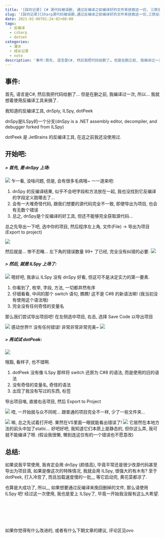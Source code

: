 ```yaml
---
title: '[踩坑记录] C# 源代码被误删, 通过反编译之前编译好的文件来拯救这一切, 三款反编译工具对比'
slug: '[踩坑记录]CSharp源代码被误删,通过反编译之前编译好的文件来拯救这一切,三款反编译工具对比'
date: 2021-02-06T01:24:02+08:00
tags:
  - 反编译
  - csharp
  - dotnet
categories:
  - 灌水
  - 成长记录
  - note
description: '事件:首先, 语言是C#, 然后我把代码给删了… 但是在删之前, 我编译过一次, 所以… 我就想着使用反编译工具来搞了.我知道的有两个反编译工具, dnSply 和 ILSpydnSpy是ILSpy的一个分支(dnSpy is a .NET assembly editor, decompiler, and debugger forked from ILSpy)开始吧:> 首先, 是 dnSpy 上场:乍一看, 没啥问题, 但是, 会有很多毛病哦~ 一一道来吧:dnSpy 的反编译结果'
---
```


## 事件:

首先, 语言是C#, 然后我把代码给删了... 但是在删之前, 我编译过一次, 所以... 我就想着使用反编译工具来搞了.


我知道的反编译工具, dnSply, ILSpy, dotPeek


dnSpy是ILSpy的一个分支(dnSpy is a .NET assembly editor, decompiler, and debugger forked from ILSpy)


dotPeek 是 JetBrains 的反编译工具, 在这之前我还没使用过.

## 开始吧:

##### > 首先, 是 dnSpy 上场:

![](images/20210206003510436.png)
乍一看, 没啥问题, 但是, 会有很多毛病哦~ 一一道来吧:


1. dnSpy 的反编译结果, 似乎不会吧字段和方法放在一起, 我也没找到它反编译的字段定义跑哪去了...
2. 会有一大堆奇怪代码, 跟我们想要的源代码完全不一致, 即便导出为项目, 也会有无数个错误
3. 总之, dnSpy是个反编译的好工具, 但还不能够完全获取源代码...


总之先导出一下吧, 选中你的项目, 然后程序左上角, 文件(File) -> 导出为项目(Export to project)

![](images/20210206011738335.png)



然后就是... 惨不忍睹... 左下角的错误数量 99+ 了已经, 完全没有纠错的必要.
![](images/20210206011653138.png)


##### > 然后, 就是 ILSpy 上场了:


![](images/20210206010849149.png)
嗯好吧, 我承认 ILSpy 没有 dnSpy 好看, 但这可不是决定实力的第一要素.


1. 你看到了, 枚举, 字段, 方法, 一切都井然有序
2. 仔细看看, 中间的那个 switch 语句, 瞧瞧! 这不是 C#8 的新语法嘛! (我当初没有使用这个语法哦)
3. 完全没有任何奇怪的变量名


那么我们尝试导出项目吧! 在左侧选中项目, 右击, 选择 Save Code 以导出项目

![](images/20210206011243537.png)
感动世界!!! 没有任何错误! 非常非常非常完美~
![](images/20210206011344812.png)


##### > 再试试 dotPeak:

![](images/2021020602061066.png)


哦豁, 看样子, 也不错啊.


1. dotPeek 没有像 ILSpy 那样将 switch 还原为 C#8 的语法, 而是使用的旧的语法
2. 没有奇怪的变量名, 奇怪的语法
3. 出现了我没有写过的东西, 标签


导出项目咯, 直接右击项目, 然后 Export to Project

![](images/2021020602081143.png)
唔, 一开始就与众不同呢... 跟普通的项目完全不一样, 少了一些文件夹...

![](images/20210206021027247.png)
嘛, 总之先试着打开吧.
果然在VS里面一眼就能看出错误了!
![](images/20210206021524681.png)
它居然在本地方法的前头中加了static... 好吧好吧, 我知道它们本质上是静态的, 但你这么弄, 我可就不能编译了呀. (假设我很懒, 懒到连这仅有的一个错误也不愿意改)


## 总结:

如果说我平常使用, 我肯定会用 dnSpy (颜值高), 毕竟平常还是很少改源代码甚至导出为项目滴, 如果是像这次的特殊情况, 我就会用 ILSpy, 很强大的有木有? 至于 dotPeek, 打入冷宫了, 而且加载速度慢的一批,,, 等它启动完, 黄花菜都凉了.


也算是大成功了, 所以,,, 如果想要通过反编译来挽回删掉的文件, 那么请使用 ILSpy 吧! 经过这一次使用, 我也是爱上 ILSpy了, 毕竟一开始我没报有这么大希望.


<br/><br/><br/><br/><br/>
如果你觉得有什么改进的, 或者有什么下期文章的建议, 评论区见ovo
